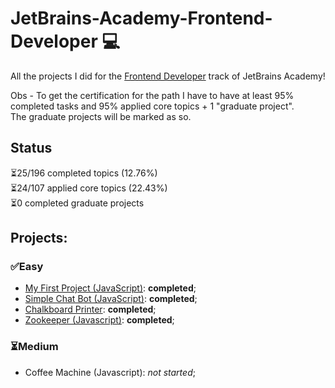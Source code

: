 # JetBrains-Academy-Frontend-Developer 💻
 All the projects I did for the [Frontend Developer](https://hyperskill.org/tracks/5) track of JetBrains Academy!

 Obs - To get the certification for the path I have to have at least 95% completed tasks and 95% applied core topics + 1 "graduate project".\
 The graduate projects will be marked as so.

## Status
⏳25/196 completed topics (12.76%)\
⏳24/107 applied core topics (22.43%)\
⏳0 completed graduate projects

## Projects:
### ✅Easy
- [My First Project (JavaScript)](Easy/My%20First%20Project%20%28JavaScript%29): **completed**;
- [Simple Chat Bot (JavaScript)](Easy/Simple%20Chat%20Bot%20%28JavaScript%29): **completed**;
- [Chalkboard Printer](Easy/Chalkboard%20Printer): **completed**;
- [Zookeeper (Javascript)](Easy/Zookeeper%20%28JavaScript%29): **completed**;

### ⏳Medium
- Coffee Machine (Javascript): _not started_;
